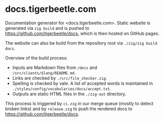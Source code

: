 # docs.tigerbeetle.com

Documentation generator for <docs.tigerbeetle.com>. Static website is generated via `zig build`
and is pushed to <https://github.com/tigerbeetle/docs>, which is then hosted on GitHub pages.

The website can also be build from the repository root via `./zig/zig build docs`.

Overview of the build process:

* Inputs are Markdown files from `/docs` and `/src/clients/$lang/README.md`.
* Links are checked by `./src/file_checker.zig`.
* Spelling is checked by vale. A list of accepted words is maintained in
  `./styles/config/vocabularies/docs/accept.txt`.
* Outputs are static HTML files in the `./zig-out` directory.

This process is triggered by `ci.zig` in our merge queue (mostly to detect broken links) and by
`release.zig` to push the rendered docs to <https://github.com/tigerbeetle/docs>.
